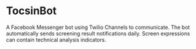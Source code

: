 # TocsinBot
A Facebook Messenger bot using Twilio Channels to communicate. The bot automatically sends screening result notifications daily. Screen expressions can contain technical analysis indicators.
